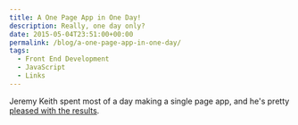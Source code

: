 ```yaml
---
title: A One Page App in One Day!
description: Really, one day only?
date: 2015-05-04T23:51:00+00:00
permalink: /blog/a-one-page-app-in-one-day/
tags:
  - Front End Development
  - JavaScript
  - Links
---
```


Jeremy Keith spent most of a day making a single page app, and he's pretty [pleased with the results](https://adactio.com/journal/8862).
